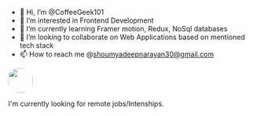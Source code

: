 - 👋 Hi, I’m @CoffeeGeek101
- 👀 I’m interested in Frontend Development
- 🌱 I’m currently learning Framer motion, Redux, NoSql databases
- 💞️ I’m looking to collaborate on Web Applications based on mentioned tech stack
- 📫 How to reach me @shoumyadeepnarayan30@gmail.com
<img src="https://i.pinimg.com/564x/36/93/4b/36934b14c8f65924a8b0c6f8e5602f49.jpg" style="width:50px; height:50px; border-radius:20px;"/>

I'm currently looking for remote jobs/Intenships.

<!---
CoffeeGeek101/CoffeeGeek101 is a ✨ special ✨ repository because its `README.md` (this file) appears on your GitHub profile.
You can click the Preview link to take a look at your changes.
--->
